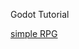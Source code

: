 Godot Tutorial

[simple RPG](https://www.davidepesce.com/2019/09/24/godot-tutorial-4-pixel-art-rpg/)


